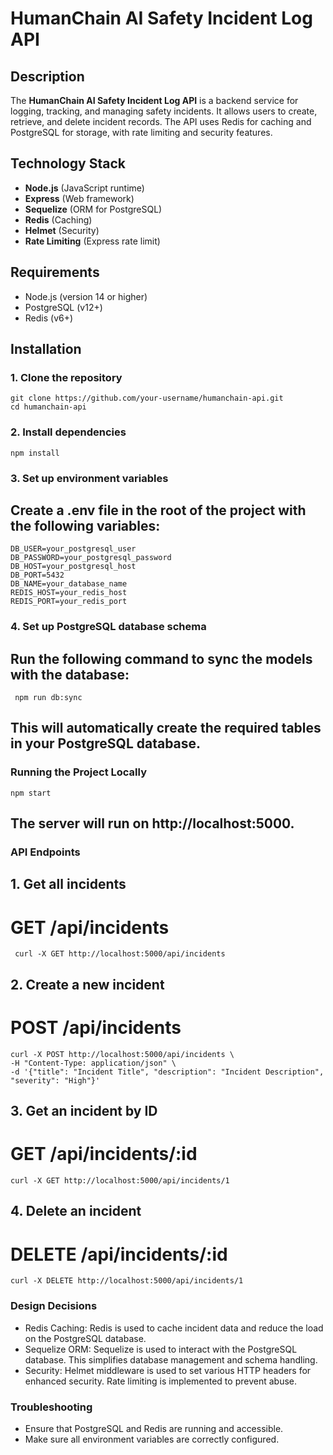 # HumanChain AI Safety Incident Log API

## Description

The **HumanChain AI Safety Incident Log API** is a backend service for logging, tracking, and managing safety incidents. It allows users to create, retrieve, and delete incident records. The API uses Redis for caching and PostgreSQL for storage, with rate limiting and security features.

## Technology Stack

- **Node.js** (JavaScript runtime)
- **Express** (Web framework)
- **Sequelize** (ORM for PostgreSQL)
- **Redis** (Caching)
- **Helmet** (Security)
- **Rate Limiting** (Express rate limit)

## Requirements

- Node.js (version 14 or higher)
- PostgreSQL (v12+)
- Redis (v6+)

## Installation

### 1. Clone the repository
    git clone https://github.com/your-username/humanchain-api.git
    cd humanchain-api
    
### 2. Install dependencies
    
    npm install
### 3. Set up environment variables
## Create a .env file in the root of the project with the following variables:
    
    DB_USER=your_postgresql_user
    DB_PASSWORD=your_postgresql_password
    DB_HOST=your_postgresql_host
    DB_PORT=5432
    DB_NAME=your_database_name
    REDIS_HOST=your_redis_host
    REDIS_PORT=your_redis_port
### 4. Set up PostgreSQL database schema
## Run the following command to sync the models with the database:
     
     npm run db:sync
## This will automatically create the required tables in your PostgreSQL database.
### Running the Project Locally
    
    npm start
## The server will run on http://localhost:5000.

### API Endpoints
## 1. Get all incidents
# GET /api/incidents
     
     curl -X GET http://localhost:5000/api/incidents
## 2. Create a new incident
# POST /api/incidents
    
    curl -X POST http://localhost:5000/api/incidents \
    -H "Content-Type: application/json" \
    -d '{"title": "Incident Title", "description": "Incident Description", "severity": "High"}'

## 3. Get an incident by ID
# GET /api/incidents/:id
    
    curl -X GET http://localhost:5000/api/incidents/1
## 4. Delete an incident
# DELETE /api/incidents/:id
    
    curl -X DELETE http://localhost:5000/api/incidents/1
### Design Decisions
- Redis Caching: Redis is used to cache incident data and reduce the load on the PostgreSQL database.
- Sequelize ORM: Sequelize is used to interact with the PostgreSQL database. This simplifies database management and schema handling.
- Security: Helmet middleware is used to set various HTTP headers for enhanced security. Rate limiting is implemented to prevent abuse.

### Troubleshooting
- Ensure that PostgreSQL and Redis are running and accessible.
- Make sure all environment variables are correctly configured.
